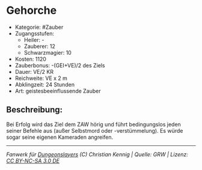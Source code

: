 # Gehorche

- Kategorie: #Zauber
- Zugangsstufen:
  - Heiler: -
  - Zauberer: 12
  - Schwarzmagier: 10
- Kosten: 1120
- Zauberbonus: -(GEI+VE)/2 des Ziels
- Dauer: VE/2 KR
- Reichweite: VE x 2 m
- Abklingzeit: 24 Stunden
- Art: geistesbeeinflussende Zauber

## Beschreibung:

Bei Erfolg wird das Ziel dem ZAW hörig und führt bedingungslos jeden seiner Befehle aus (außer Selbstmord oder -verstümmelung). Es würde sogar seine eigenen Kameraden angreifen.

---

_Fanwerk für [Dungeonslayers](https://www.dungeonslayers.net/) (C) Christian Kennig | Quelle: GRW | Lizenz: [CC BY-NC-SA 3.0 DE](https://creativecommons.org/licenses/by-nc-sa/3.0/de/)_
